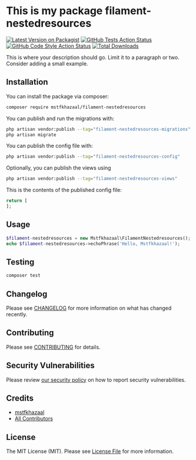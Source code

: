 # This is my package filament-nestedresources

[![Latest Version on Packagist](https://img.shields.io/packagist/v/mstfkhazaal/filament-nestedresources.svg?style=flat-square)](https://packagist.org/packages/mstfkhazaal/filament-nestedresources)
[![GitHub Tests Action Status](https://img.shields.io/github/workflow/status/mstfkhazaal/filament-nestedresources/run-tests?label=tests)](https://github.com/mstfkhazaal/filament-nestedresources/actions?query=workflow%3Arun-tests+branch%3Amain)
[![GitHub Code Style Action Status](https://img.shields.io/github/workflow/status/mstfkhazaal/filament-nestedresources/Check%20&%20fix%20styling?label=code%20style)](https://github.com/mstfkhazaal/filament-nestedresources/actions?query=workflow%3A"Check+%26+fix+styling"+branch%3Amain)
[![Total Downloads](https://img.shields.io/packagist/dt/mstfkhazaal/filament-nestedresources.svg?style=flat-square)](https://packagist.org/packages/mstfkhazaal/filament-nestedresources)



This is where your description should go. Limit it to a paragraph or two. Consider adding a small example.

## Installation

You can install the package via composer:

```bash
composer require mstfkhazaal/filament-nestedresources
```

You can publish and run the migrations with:

```bash
php artisan vendor:publish --tag="filament-nestedresources-migrations"
php artisan migrate
```

You can publish the config file with:

```bash
php artisan vendor:publish --tag="filament-nestedresources-config"
```

Optionally, you can publish the views using

```bash
php artisan vendor:publish --tag="filament-nestedresources-views"
```

This is the contents of the published config file:

```php
return [
];
```

## Usage

```php
$filament-nestedresources = new Mstfkhazaal\FilamentNestedresources();
echo $filament-nestedresources->echoPhrase('Hello, Mstfkhazaal!');
```

## Testing

```bash
composer test
```

## Changelog

Please see [CHANGELOG](CHANGELOG.md) for more information on what has changed recently.

## Contributing

Please see [CONTRIBUTING](.github/CONTRIBUTING.md) for details.

## Security Vulnerabilities

Please review [our security policy](../../security/policy) on how to report security vulnerabilities.

## Credits

- [mstfkhazaal](https://github.com/mstfkhazaal)
- [All Contributors](../../contributors)

## License

The MIT License (MIT). Please see [License File](LICENSE.md) for more information.
